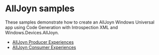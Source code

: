 # AllJoyn samples

These samples demonstrate how to create an AllJoyn Windows Universal app using Code Generation with Introspection XML and Windows.Devices.AllJoyn.

* [AllJoyn Producer Experiences](http://go.microsoft.com/fwlink/p/?LinkId=534025)
* [AllJoyn Consumer Experiences](http://go.microsoft.com/fwlink/p/?LinkID=534021)
